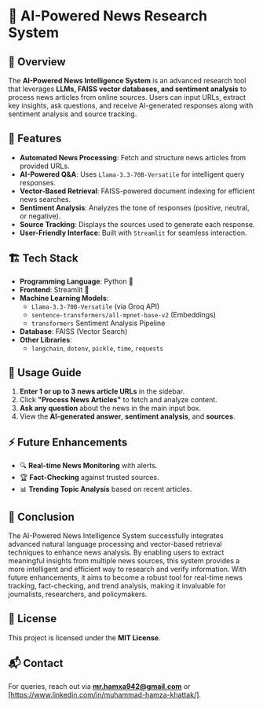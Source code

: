 # 📰 AI-Powered News Research System

## 📌 Overview
The **AI-Powered News Intelligence System** is an advanced research tool that leverages **LLMs, FAISS vector databases, and sentiment analysis** to process news articles from online sources. Users can input URLs, extract key insights, ask questions, and receive AI-generated responses along with sentiment analysis and source tracking.

## 🚀 Features
- **Automated News Processing**: Fetch and structure news articles from provided URLs.
- **AI-Powered Q&A**: Uses `Llama-3.3-70B-Versatile` for intelligent query responses.
- **Vector-Based Retrieval**: FAISS-powered document indexing for efficient news searches.
- **Sentiment Analysis**: Analyzes the tone of responses (positive, neutral, or negative).
- **Source Tracking**: Displays the sources used to generate each response.
- **User-Friendly Interface**: Built with `Streamlit` for seamless interaction.

## 🏗️ Tech Stack
- **Programming Language**: Python 🐍
- **Frontend**: Streamlit 🎨
- **Machine Learning Models**:
  - `Llama-3.3-70B-Versatile` (via Groq API)
  - `sentence-transformers/all-mpnet-base-v2` (Embeddings)
  - `transformers` Sentiment Analysis Pipeline
- **Database**: FAISS (Vector Search)
- **Other Libraries**:
  - `langchain`, `dotenv`, `pickle`, `time`, `requests`

## 📖 Usage Guide
1. **Enter 1 or up to 3 news article URLs** in the sidebar.
2. Click **"Process News Articles"** to fetch and analyze content.
3. **Ask any question** about the news in the main input box.
4. View the **AI-generated answer**, **sentiment analysis**, and **sources**.

## ⚡ Future Enhancements
- 🔍 **Real-time News Monitoring** with alerts.
- 🏆 **Fact-Checking** against trusted sources.
- 📊 **Trending Topic Analysis** based on recent articles.

## 🏁 Conclusion
The AI-Powered News Intelligence System successfully integrates advanced natural language processing and vector-based retrieval techniques to enhance news analysis. By enabling users to extract meaningful insights from multiple news sources, this system provides a more intelligent and efficient way to research and verify information. With future enhancements, it aims to become a robust tool for real-time news tracking, fact-checking, and trend analysis, making it invaluable for journalists, researchers, and policymakers.

## 📜 License
This project is licensed under the **MIT License**.

## 📬 Contact
For queries, reach out via **mr.hamxa942@gmail.com** or [https://www.linkedin.com/in/muhammad-hamza-khattak/].

